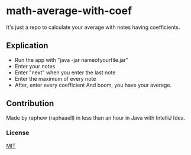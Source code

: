 # math-average-with-coef
It's just a repo to calculate your average with notes having coefficients.

## Explication
* Run the app with "java -jar nameofyourfile.jar"
* Enter your notes
* Enter "next" when you enter the last note
* Enter the maximum of every note
* After, enter every coefficient
And boom, you have your average.


## Contribution
Made by raphew (raphaaell) in less than an hour in Java with IntelliJ Idea.
### License
[MIT](https://choosealicense.com/licenses/mit/)